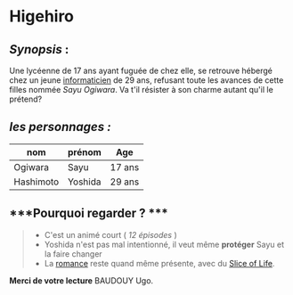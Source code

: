# Higehiro

## ***Synopsis*** : 

Une lycéenne de 17 ans ayant fuguée de chez elle, se retrouve hébergé chez un jeune [informaticien](https://fr.wikipedia.org/wiki/Informaticien)  de 29 ans, refusant toute les avances de cette filles nommée *Sayu Ogiwara*. Va t'il résister à son charme autant qu'il le prétend? 

## ***les personnages :***

| nom | prénom | Age |
|--- |--- |--- |
| Ogiwara | Sayu | 17 ans |
| Hashimoto | Yoshida | 29 ans |

## ***Pourquoi regarder ? ***

>* C'est un animé court ( *12 épisodes* ) 
>* Yoshida n'est pas mal intentionné, il veut même **protéger** Sayu et la faire changer
>* La [romance](https://fr.wikipedia.org/wiki/Romance_(genre_litt%C3%A9raire)) reste quand même présente, avec du [Slice of Life](https://en.wikipedia.org/wiki/Slice_of_life).


**Merci de votre lecture**
BAUDOUY Ugo.



